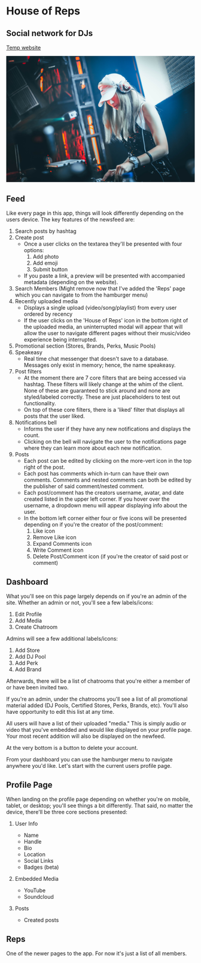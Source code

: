 # House of Reps
## Social network for DJs

[Temp website](https://fathomless-escarpment-28544.herokuapp.com)

![House of Reps Landing page background image](client/src/img/dj.jpg)

## Feed

Like every page in this app, things will look differently depending on the users device. The key features of the newsfeed are: 

1. Search posts by hashtag
1. Create post
    * Once a user clicks on the textarea they'll be presented with four options:
        1. Add photo
        1. Add emoji
        1. Submit button
    * If you paste a link, a preview will be presented with accompanied metadata (depending on the website).
1. Search Members (Might remove now that I've added the 'Reps' page which you can navigate to from the hamburger menu)
1. Recently uploaded media
    * Displays a single upload (video/song/playlist) from every user ordered by recency
    * If the user clicks on the 'House of Reps' icon in the bottom right of the uploaded media, an uninterrupted modal will appear that will allow the user to navigate different pages without their music/video experience being interrupted.
1. Promotional section (Stores, Brands, Perks, Music Pools)
1. Speakeasy
    * Real time chat messenger that doesn't save to a database. Messages only exist in memory; hence, the name speakeasy.
1. Post filters
    * At the moment there are 7 core filters that are being accessed via hashtag. These filters will likely change at the whim of the client. None of these are guaranteed to stick around and none are styled/labeled correctly. These are just placeholders to test out functionality.
    * On top of these core filters, there is a 'liked' filter that displays all posts that the user liked.
1. Notifications bell 
    * Informs the user if they have any new notifications and displays the count.
    * Clicking on the bell will navigate the user to the notifications page where they can learn more about each new notification.
1. Posts
    * Each post can be edited by clicking on the more-vert icon in the top right of the post.
    * Each post has comments which in-turn can have their own comments. Comments and nested comments can both be edited by the publisher of said comment/nested comment.
    * Each post/comment has the creators username, avatar, and date created listed in the upper left corner. If you hover over the username, a dropdown menu will appear displaying info about the user.
    * In the bottom left corner either four or five icons will be presented depending on if you're the creator of the post/comment:
        1. Like icon
        1. Remove Like icon
        1. Expand Comments icon
        1. Write Comment icon
        1. Delete Post/Comment icon (if you're the creator of said post or comment)

## Dashboard

What you'll see on this page largely depends on if you're an admin of the site. Whether an admin or not, you'll see a few labels/icons: 

  1. Edit Profile 
  1. Add Media 
  1. Create Chatroom

Admins will see a few additional labels/icons: 

  1. Add Store 
  1. Add DJ Pool 
  1. Add Perk 
  1. Add Brand

Afterwards, there will be a list of chatrooms that you're either a member of or have been invited two.

If you're an admin, under the chatrooms you'll see a list of all promotional material added (DJ Pools, Certified Stores, Perks, Brands, etc). You'll also have opportunity to edit this list at any time.

All users will have a list of their uploaded "media." This is simply audio or video that you've embedded and would like displayed on your profile page. Your most recent addition will also be displayed on the newfeed.

At the very bottom is a button to delete your account. 

From your dashboard you can use the hamburger menu to navigate anywhere you'd like. Let's start with the current users profile page.

## Profile Page

When landing on the profile page depending on whether you're on mobile, tablet, or desktop; you'll see things a bit differently. That said, no matter the device, there'll be three core sections presented: 

1. User Info
    * Name
    * Handle
    * Bio
    * Location
    * Social Links
    * Badges (beta)

1. Embedded Media
    * YouTube
    * Soundcloud

1. Posts
    * Created posts

## Reps

One of the newer pages to the app. For now it's just a list of all members. 